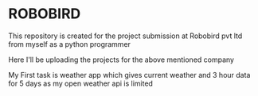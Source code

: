 # ROBOBIRD

This repository is created for the project submission at Robobird pvt ltd from myself as a python programmer 

Here I'll be uploading the projects for the above mentioned company

My First task is weather app which gives current weather and 3 hour data for 5 days as my open weather api is limited
